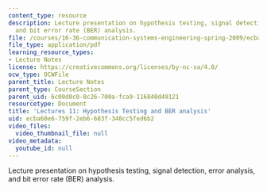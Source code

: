 ```yaml
---
content_type: resource
description: Lecture presentation on hypothesis testing, signal detection, error analysis,
  and bit error rate (BER) analysis.
file: /courses/16-36-communication-systems-engineering-spring-2009/ecba60e6759f2eb6683f340cc5fed6b2_MIT16_36s09_lec11.pdf
file_type: application/pdf
learning_resource_types:
- Lecture Notes
license: https://creativecommons.org/licenses/by-nc-sa/4.0/
ocw_type: OCWFile
parent_title: Lecture Notes
parent_type: CourseSection
parent_uid: 6c00d0c0-8c26-700a-fca9-116840d49121
resourcetype: Document
title: 'Lectures 11: Hypothesis Testing and BER analysis'
uid: ecba60e6-759f-2eb6-683f-340cc5fed6b2
video_files:
  video_thumbnail_file: null
video_metadata:
  youtube_id: null
---
```

Lecture presentation on hypothesis testing, signal detection, error analysis, and bit error rate (BER) analysis.